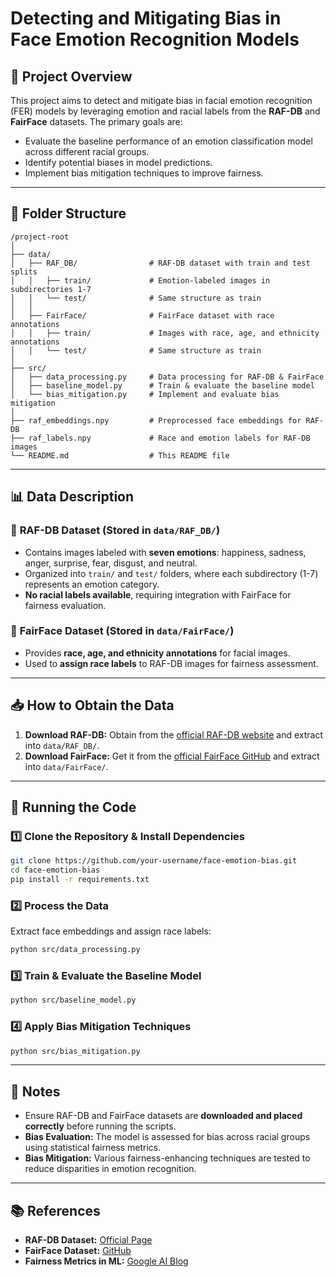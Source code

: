 # Detecting and Mitigating Bias in Face Emotion Recognition Models

## 📌 Project Overview
This project aims to detect and mitigate bias in facial emotion recognition (FER) models by leveraging emotion and racial labels from the **RAF-DB** and **FairFace** datasets. The primary goals are:
- Evaluate the baseline performance of an emotion classification model across different racial groups.
- Identify potential biases in model predictions.
- Implement bias mitigation techniques to improve fairness.

---

## 📂 Folder Structure
```
/project-root
│
├── data/
│   ├── RAF_DB/                # RAF-DB dataset with train and test splits
│   │   ├── train/             # Emotion-labeled images in subdirectories 1-7
│   │   └── test/              # Same structure as train
│   │
│   ├── FairFace/              # FairFace dataset with race annotations
│   │   ├── train/             # Images with race, age, and ethnicity annotations
│   │   └── test/              # Same structure as train
│
├── src/
│   ├── data_processing.py     # Data processing for RAF-DB & FairFace
│   ├── baseline_model.py      # Train & evaluate the baseline model
│   └── bias_mitigation.py     # Implement and evaluate bias mitigation
│
├── raf_embeddings.npy         # Preprocessed face embeddings for RAF-DB
├── raf_labels.npy             # Race and emotion labels for RAF-DB images
└── README.md                  # This README file
```

---

## 📊 Data Description
### 🔹 **RAF-DB Dataset** (Stored in `data/RAF_DB/`)
- Contains images labeled with **seven emotions**: happiness, sadness, anger, surprise, fear, disgust, and neutral.
- Organized into `train/` and `test/` folders, where each subdirectory (1-7) represents an emotion category.
- **No racial labels available**, requiring integration with FairFace for fairness evaluation.

### 🔹 **FairFace Dataset** (Stored in `data/FairFace/`)
- Provides **race, age, and ethnicity annotations** for facial images.
- Used to **assign race labels** to RAF-DB images for fairness assessment.

---

## 📥 How to Obtain the Data
1. **Download RAF-DB:** Obtain from the [official RAF-DB website](https://www.whdeng.cn/RAF/model1.html) and extract into `data/RAF_DB/`.
2. **Download FairFace:** Get it from the [official FairFace GitHub](https://github.com/joojs/fairface) and extract into `data/FairFace/`.

---

## 🚀 Running the Code
### 1️⃣ Clone the Repository & Install Dependencies
```bash
git clone https://github.com/your-username/face-emotion-bias.git
cd face-emotion-bias
pip install -r requirements.txt
```

### 2️⃣ Process the Data
Extract face embeddings and assign race labels:
```bash
python src/data_processing.py
```

### 3️⃣ Train & Evaluate the Baseline Model
```bash
python src/baseline_model.py
```

### 4️⃣ Apply Bias Mitigation Techniques
```bash
python src/bias_mitigation.py
```

---

## 📝 Notes
- Ensure RAF-DB and FairFace datasets are **downloaded and placed correctly** before running the scripts.
- **Bias Evaluation:** The model is assessed for bias across racial groups using statistical fairness metrics.
- **Bias Mitigation:** Various fairness-enhancing techniques are tested to reduce disparities in emotion recognition.

---

## 📚 References
- **RAF-DB Dataset:** [Official Page](https://www.whdeng.cn/RAF/model1.html)
- **FairFace Dataset:** [GitHub](https://github.com/joojs/fairface)
- **Fairness Metrics in ML:** [Google AI Blog](https://ai.googleblog.com/2020/05/fairness-in-machine-learning.html)
